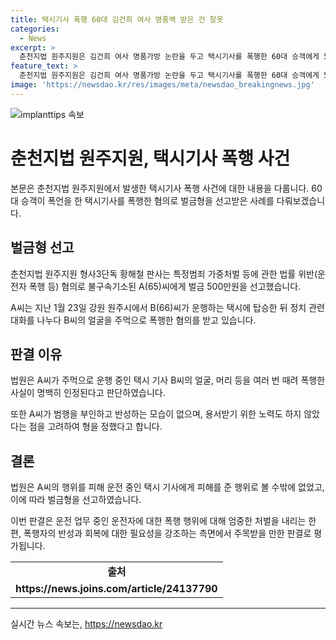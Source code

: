 ```yaml
---
title: 택시기사 폭행 60대 김건희 여사 명품백 받은 건 잘못
categories:
  - News
excerpt: >
  춘천지법 원주지원은 김건희 여사 명품가방 논란을 두고 택시기사를 폭행한 60대 승객에게 500만원 벌금을 선고했다. A씨는 운전 중인 택시 기사를 명품가방 관련 발언으로 폭행한 혐의로 기소됐으며, 법원은 명백한 폭행을 인정하고 용서받기 위한 노력도 없는 A씨의 주장을 고려해 벌금형을 선고했다. A씨는 피해를 입은 택시 운전자에 대한 반성과 용서를 보이지 않았다.
feature_text: >
  춘천지법 원주지원은 김건희 여사 명품가방 논란을 두고 택시기사를 폭행한 60대 승객에게 500만원 벌금을 선고했다. A씨는 운전 중인 택시 기사를 명품가방 관련 발언으로 폭행한 혐의로 기소됐으며, 법원은 명백한 폭행을 인정하고 용서받기 위한 노력도 없는 A씨의 주장을 고려해 벌금형을 선고했다. A씨는 피해를 입은 택시 운전자에 대한 반성과 용서를 보이지 않았다.
image: 'https://newsdao.kr/res/images/meta/newsdao_breakingnews.jpg'
---
```


<p><img src="https://newsdao.kr/res/images/meta/newsdao_breakingnews.jpg" alt="implanttips 속보" /></p>

<h1>춘천지법 원주지원, 택시기사 폭행 사건</h1>

<p>본문은 춘천지법 원주지원에서 발생한 택시기사 폭행 사건에 대한 내용을 다룹니다. 60대 승객이 폭언을 한 택시기사를 폭행한 혐의로 벌금형을 선고받은 사례를 다뤄보겠습니다.</p>

<h2>벌금형 선고</h2>

<p data-ke-size="size16">춘천지법 원주지원 형사3단독 황해철 판사는 특정범죄 가중처벌 등에 관한 법률 위반(운전자 폭행 등) 혐의로 불구속기소된 A(65)씨에게 벌금 500만원을 선고했습니다.</p>

<p data-ke-size="size16">A씨는 지난 1월 23일 강원 원주시에서 B(66)씨가 운행하는 택시에 탑승한 뒤 정치 관련 대화를 나누다 B씨의 얼굴을 주먹으로 폭행한 혐의를 받고 있습니다.</p>

<h2>판결 이유</h2>

<p data-ke-size="size16">법원은 A씨가 주먹으로 운행 중인 택시 기사 B씨의 얼굴, 머리 등을 여러 번 때려 폭행한 사실이 명백히 인정된다고 판단하였습니다.</p>

<p data-ke-size="size16">또한 A씨가 범행을 부인하고 반성하는 모습이 없으며, 용서받기 위한 노력도 하지 않았다는 점을 고려하여 형을 정했다고 합니다.</p>

<h2>결론</h2>

<p data-ke-size="size16">법원은 A씨의 행위를 피해 운전 중인 택시 기사에게 피해를 준 행위로 볼 수밖에 없었고, 이에 따라 벌금형을 선고하였습니다.</p>

<p data-ke-size="size16">이번 판결은 운전 업무 중인 운전자에 대한 폭행 행위에 대해 엄중한 처벌을 내리는 한편, 폭행자의 반성과 회복에 대한 필요성을 강조하는 측면에서 주목받을 만한 판결로 평가됩니다.</p>

<table>
  <tr>
    <td style="text-align: center; height: 17px;"><b>출처</b></td>
  </tr>
  <tr>
    <td style="text-align: center; height: 17px;"><b>https://news.joins.com/article/24137790</b></td>
  </tr>
</table>

<hr>
실시간 뉴스 속보는, <a href="https://newsdao.kr" rel="dofollow">https://newsdao.kr</a>


